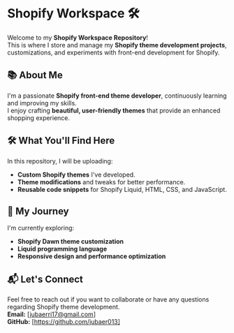 # Shopify Workspace 🛠️

Welcome to my **Shopify Workspace Repository**!  
This is where I store and manage my **Shopify theme development projects**, customizations, and experiments with front-end development for Shopify.

## 📚 About Me
I'm a passionate **Shopify front-end theme developer**, continuously learning and improving my skills.  
I enjoy crafting **beautiful, user-friendly themes** that provide an enhanced shopping experience.

## 🛠️ What You'll Find Here
In this repository, I will be uploading:
- **Custom Shopify themes** I've developed.
- **Theme modifications** and tweaks for better performance.
- **Reusable code snippets** for Shopify Liquid, HTML, CSS, and JavaScript.

## 🌱 My Journey
I'm currently exploring:
- **Shopify Dawn theme customization**
- **Liquid programming language**
- **Responsive design and performance optimization**

## 📬 Let's Connect
Feel free to reach out if you want to collaborate or have any questions regarding Shopify theme development.  
**Email:** [jubaerri17@gmail.com]  
**GitHub:** [https://github.com/jubaer013]  
